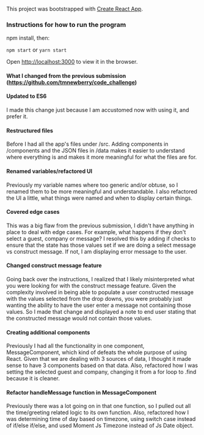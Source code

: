 This project was bootstrapped with [Create React App](https://github.com/facebookincubator/create-react-app).

### Instructions for how to run the program

npm install, then:

`npm start` or `yarn start`

Open [http://localhost:3000](http://localhost:3000) to view it in the browser.


#### What I changed from the previous submission (https://github.com/tmnewberry/code_challenge)

#### Updated to ES6
  I made this change just because I am accustomed now with using it, and prefer it.
#### Restructured files
  Before I had all the app's files under /src. Adding components in /components and the JSON files in /data makes it easier to understand where everything is and makes it more meaningful for what the files are for.
#### Renamed variables/refactored UI
  Previously my variable names where too generic and/or obtuse, so I renamed them to be more meaningful and understandable. I also refactored the UI a little, what things were named and when to display certain things.
#### Covered edge cases
  This was a big flaw from the previous submission, I didn't have anything in place to deal with edge cases. For example, what happens if they don't select a guest, company or message? I resolved this by adding if checks to ensure that the state has those values set if we are doing a select message vs construct message. If not, I am displaying error message to the user.
#### Changed construct message feature
  Going back over the instructions, I realized that I likely misinterpreted what you were looking for with the construct message feature. Given the complexity involved in being able to populate a user constructed message with the values selected from the drop downs, you were probably just wanting the ability to have the user enter a message not containing those values. So I made that change and displayed a note to end user stating that the constructed message would not contain those values.
#### Creating additional components
  Previously I had all the functionality in one component, MessageComponent, which kind of defeats the whole purpose of using React. Given that we are dealing with 3 sources of data, I thought it made sense to have 3 components based on that data. Also, refactored how I was setting the selected guest and company, changing it from a for loop to .find because it is cleaner.
#### Refactor handleMessage function in MessageComponent
  Previously there was a lot going on in that one function, so I pulled out all the time/greeting related logic to its own function. Also, refactored how I was determining time of day based on timezone, using switch case instead of if/else if/else, and used Moment Js Timezone instead of Js Date object.
